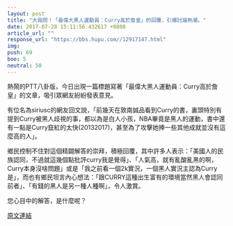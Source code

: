 ```yaml
---
layout: post
title: "大哉問！「最偉大黑人運動員：Curry高於詹皇」的回覆，引爆討論熱潮。"
date: 2017-07-28 15:11:56.432617 +0800
article_url: ""
response_url: "https://bbs.hupu.com//12917147.html"
img: 
push: 69
boo: 5
neutral: 50
---
```


熱鬧的PTT八卦版，今日出現一篇標題寫著「最偉大黑人運動員：Curry高於詹皇」的文章，吸引眾網友紛紛發表意見。

有位名為siriusc的網友回文說，「前幾天在敦南誠品看到Curry的書，裏頭特別有提到Curry被黑人歧視的事，都以為是白人小孩，NBA畢竟是黑人的運動，書中還有一點是Curry竄紅的太快(20132017)，甚至為了攻擊她捧一些其他成就並沒有這麼高的人」。

鄉民控制不住對這個精闢解答的崇拜，積極回覆，其中許多人表示：「美國人的民族認同，不過就這幾個點批評curry我是覺得」、「人氣高，就有亂酸亂黑的啊，Curry本身沒啥問題」或是「我之前看一個2k實況，一個黑人實況主認為Curry是」，而也有鄉民坦言內心想法：「跟CURRY這種出生富有的環境當然黑人會認同前者」、「有錢的黑人是另一種人種啊」，令人激賞。

您心目中的解答，是什麼呢？

<a href = "https://www.ptt.cc/bbs/NBA/M.1501209807.A.451.html">原文連結</a>

